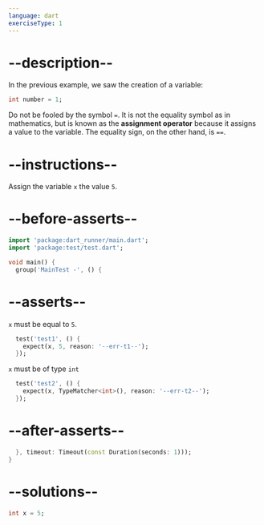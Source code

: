 ```yaml
---
language: dart
exerciseType: 1
---
```


# --description--

In the previous example, we saw the creation of a variable:

```dart
int number = 1;
```

Do not be fooled by the symbol `=`.
It is not the equality symbol as in mathematics, but is known as the __assignment operator__ because it assigns a value to the variable.
The equality sign, on the other hand, is `==`.

# --instructions--

Assign the variable `x` the value `5`.

# --before-asserts--

```dart
import 'package:dart_runner/main.dart';
import 'package:test/test.dart';

void main() {
  group('MainTest -', () {
```

# --asserts--

`x` must be equal to `5`.

```dart
  test('test1', () {
    expect(x, 5, reason: '--err-t1--');
  });
```

`x` must be of type `int`

```dart
  test('test2', () {
    expect(x, TypeMatcher<int>(), reason: '--err-t2--');
  });
```

# --after-asserts--

```dart
  }, timeout: Timeout(const Duration(seconds: 1)));
}
```

# --solutions--

```dart
int x = 5;
```
